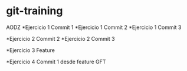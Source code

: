 # git-training


AODZ
*Ejercicio 1 Commit 1
*Ejercicio 1 Commit 2 
*Ejercicio 1 Commit 3


*Ejercicio 2 Commit 2
*Ejercicio 2 Commit 3

*Ejercicio 3 Feature

*Ejercicio 4 Commit 1 desde feature GFT
